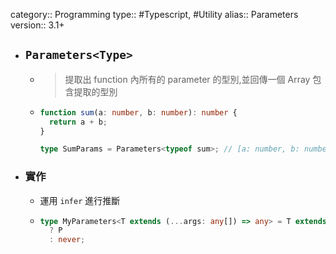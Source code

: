 category:: Programming
type:: #Typescript, #Utility
alias:: Parameters
version:: 3.1+

- ## `Parameters<Type>`
	- > 提取出 function 內所有的 parameter 的型別,並回傳一個 Array 包含提取的型別
	- ```typescript
	  function sum(a: number, b: number): number {
	    return a + b;
	  }
	  
	  type SumParams = Parameters<typeof sum>; // [a: number, b: number];
	  ```
- ### 實作
	- 運用 `infer` 進行推斷
	- ```typescript
	  type MyParameters<T extends (...args: any[]) => any> = T extends (...args: infer P) => any
	  	? P
	  	: never;
	  ```